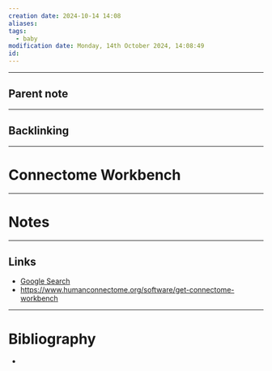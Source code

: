 ```yaml
---
creation date: 2024-10-14 14:08
aliases: 
tags:
  - baby
modification date: Monday, 14th October 2024, 14:08:49
id:
---
```

---

## Parent note
---
## Backlinking


---
# Connectome Workbench


---
# Notes


---
## Links
- [Google Search](https://www.google.com/search?q=Connectome+Workbench)
- https://www.humanconnectome.org/software/get-connectome-workbench

---
# Bibliography
+ 